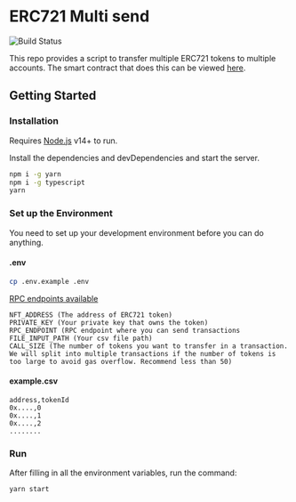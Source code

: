 # ERC721 Multi send

![Build Status](https://travis-ci.org/joemccann/dillinger.svg?branch=master)

This repo provides a script to transfer multiple ERC721 tokens to multiple accounts.
The smart contract that does this can be viewed [here](https://bscscan.com/address/0x411df77a6d8bf55c950222f289073bcc3c248a76#code).

## Getting Started
### Installation
Requires [Node.js](https://nodejs.org/) v14+ to run.

Install the dependencies and devDependencies and start the server.

```sh
npm i -g yarn
npm i -g typescript
yarn
```
### Set up the Environment
You need to set up your development environment before you can do anything.

#### .env
```sh
cp .env.example .env
```

[RPC endpoints available](https://docs.binance.org/smart-chain/developer/rpc.html)
```dosini
NFT_ADDRESS (The address of ERC721 token)
PRIVATE_KEY (Your private key that owns the token)
RPC_ENDPOINT (RPC endpoint where you can send transactions 
FILE_INPUT_PATH (Your csv file path)
CALL_SIZE (The number of tokens you want to transfer in a transaction. We will split into multiple transactions if the number of tokens is too large to avoid gas overflow. Recommend less than 50)
```
#### example.csv
```dosini
address,tokenId
0x....,0
0x....,1
0x....,2
........
```

### Run
After filling in all the environment variables, run the command:
```sh
yarn start
```

